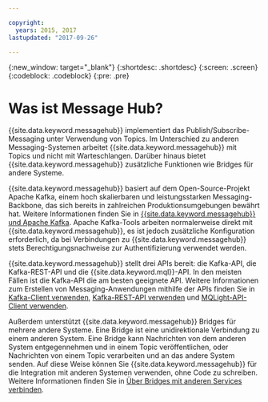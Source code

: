```yaml
---

copyright:
  years: 2015, 2017
lastupdated: "2017-09-26"

---
```


{:new_window: target="_blank"}
{:shortdesc: .shortdesc}
{:screen: .screen}
{:codeblock: .codeblock}
{:pre: .pre}

# Was ist Message Hub?

{{site.data.keyword.messagehub}} implementiert das Publish/Subscribe-Messaging
unter Verwendung von Topics. Im Unterschied zu anderen Messaging-Systemen arbeitet {{site.data.keyword.messagehub}} mit Topics und nicht mit Warteschlangen. Darüber hinaus bietet {{site.data.keyword.messagehub}}
zusätzliche Funktionen wie Bridges für andere Systeme.

{{site.data.keyword.messagehub}} basiert auf dem Open-Source-Projekt Apache Kafka,
einem hoch skalierbaren und leistungsstarken Messaging-Backbone, das sich bereits in zahlreichen
Produktionsumgebungen bewährt hat. Weitere Informationen finden Sie in [{{site.data.keyword.messagehub}} und Apache Kafka](/docs/services/MessageHub/messagehub073.html).
Apache Kafka-Tools arbeiten normalerweise direkt mit {{site.data.keyword.messagehub}}, es ist jedoch zusätzliche Konfiguration erforderlich, da bei Verbindungen zu {{site.data.keyword.messagehub}} stets Berechtigungsnachweise zur Authentifizierung verwendet werden.

{{site.data.keyword.messagehub}} stellt drei APIs bereit: die Kafka-API, die Kafka-REST-API und die {{site.data.keyword.mql}}-API.
In den meisten Fällen ist die Kafka-API die am besten geeignete API. Weitere Informationen zum Erstellen von Messaging-Anwendungen mithilfe der APIs finden Sie in
[Kafka-Client verwenden](/docs/services/MessageHub/messagehub050.html), [Kafka-REST-API verwenden](/docs/services/MessageHub/messagehub025.html) und [MQLight-API-Client verwenden](/docs/services/MessageHub/messagehub075.html).

Außerdem unterstützt {{site.data.keyword.messagehub}} Bridges für
mehrere andere Systeme. Eine Bridge ist eine unidirektionale Verbindung zu einem anderen
System. Eine Bridge kann Nachrichten von dem anderen System entgegennehmen und in einem Topic veröffentlichen,
oder Nachrichten von einem Topic verarbeiten und an das andere System senden. Auf diese Weise können Sie
{{site.data.keyword.messagehub}} für die Integration mit anderen Systemen verwenden, ohne Code zu
schreiben. Weitere Informationen finden Sie in [Über Bridges mit anderen Services verbinden](/docs/services/MessageHub/messagehub088.html).
